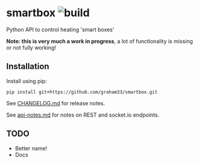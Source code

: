 # smartbox ![build](https://github.com/graham33/smartbox/workflows/Python%20package/badge.svg)
Python API to control heating 'smart boxes'

**Note: this is very much a work in progress**, a lot of functionality is
missing or not fully working!

## Installation
Install using pip:

    pip install git+https://github.com/graham33/smartbox.git

See [CHANGELOG.md](./CHANGELOG.md) for release notes.

See [api-notes.md](./api-notes.md) for notes on REST and socket.io endpoints.

## TODO
* Better name!
* Docs

